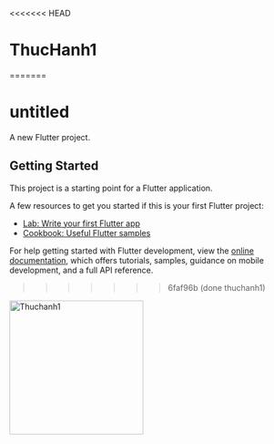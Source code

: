 <<<<<<< HEAD
# ThucHanh1
=======
# untitled

A new Flutter project.

## Getting Started

This project is a starting point for a Flutter application.

A few resources to get you started if this is your first Flutter project:

- [Lab: Write your first Flutter app](https://docs.flutter.dev/get-started/codelab)
- [Cookbook: Useful Flutter samples](https://docs.flutter.dev/cookbook)

For help getting started with Flutter development, view the
[online documentation](https://docs.flutter.dev/), which offers tutorials,
samples, guidance on mobile development, and a full API reference.
>>>>>>> 6faf96b (done thuchanh1)
<img width="235" alt="Thuchanh1" src="https://github.com/user-attachments/assets/b5cf40fe-96f1-4fc4-aebd-73ac9edf4ed0" />


